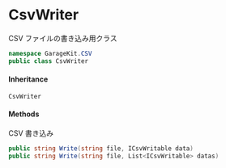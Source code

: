 # CsvWriter

CSV ファイルの書き込み用クラス

```csharp
namespace GarageKit.CSV
public class CsvWriter
```

#### Inheritance

`CsvWriter`

#### Methods

CSV 書き込み
```csharp
public string Write(string file, ICsvWritable data)
public string Write(string file, List<ICsvWritable> datas)
```
